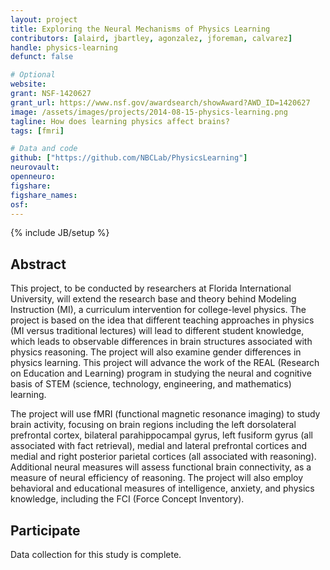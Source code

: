 ```yaml
---
layout: project
title: Exploring the Neural Mechanisms of Physics Learning
contributors: [alaird, jbartley, agonzalez, jforeman, calvarez]
handle: physics-learning
defunct: false

# Optional
website:
grant: NSF-1420627
grant_url: https://www.nsf.gov/awardsearch/showAward?AWD_ID=1420627
image: /assets/images/projects/2014-08-15-physics-learning.png
tagline: How does learning physics affect brains?
tags: [fmri]

# Data and code
github: ["https://github.com/NBCLab/PhysicsLearning"]
neurovault:
openneuro:
figshare:
figshare_names:
osf:
---
```

{% include JB/setup %}

## Abstract

This project, to be conducted by researchers at Florida International University, will extend the research base and theory behind Modeling Instruction (MI), a curriculum intervention for college-level physics. The project is based on the idea that different teaching approaches in physics (MI versus traditional lectures) will lead to different student knowledge, which leads to observable differences in brain structures associated with physics reasoning. The project will also examine gender differences in physics learning. This project will advance the work of the REAL (Research on Education and Learning) program in studying the neural and cognitive basis of STEM (science, technology, engineering, and mathematics) learning.

The project will use fMRI (functional magnetic resonance imaging) to study brain activity, focusing on brain regions including the left dorsolateral prefrontal cortex, bilateral parahippocampal gyrus, left fusiform gyrus (all associated with fact retrieval), medial and lateral prefrontal cortices and medial and right posterior parietal cortices (all associated with reasoning). Additional neural measures will assess functional brain connectivity, as a measure of neural efficiency of reasoning. The project will also employ behavioral and educational measures of intelligence, anxiety, and physics knowledge, including the FCI (Force Concept Inventory).

## Participate

Data collection for this study is complete.
